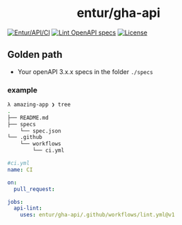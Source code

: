 <h1 align="center">entur/gha-api</h1>

[![Entur/API/CI](https://github.com/entur/gha-api/actions/workflows/ci.yml/badge.svg)](https://github.com/entur/gha-api/actions/workflows/ci.yml)
[![Lint OpenAPI specs](https://github.com/entur/gha-api/actions/workflows/api-spec-linter.yml/badge.svg)](https://github.com/entur/gha-api/actions/workflows/api-spec-linter.yml)
[![License](https://img.shields.io/github/license/entur/gha-api)](https://github.com/entur/gha-api)

## Golden path

- Your openAPI 3.x.x specs in the folder `./specs`

### example

```sh
λ amazing-app ❯ tree
.
├── README.md
├── specs
    └── spec.json
└── .github
    └── workflows
        └── ci.yml
```

```yml
#ci.yml
name: CI

on:
  pull_request:

jobs:
  api-lint:
    uses: entur/gha-api/.github/workflows/lint.yml@v1
```
